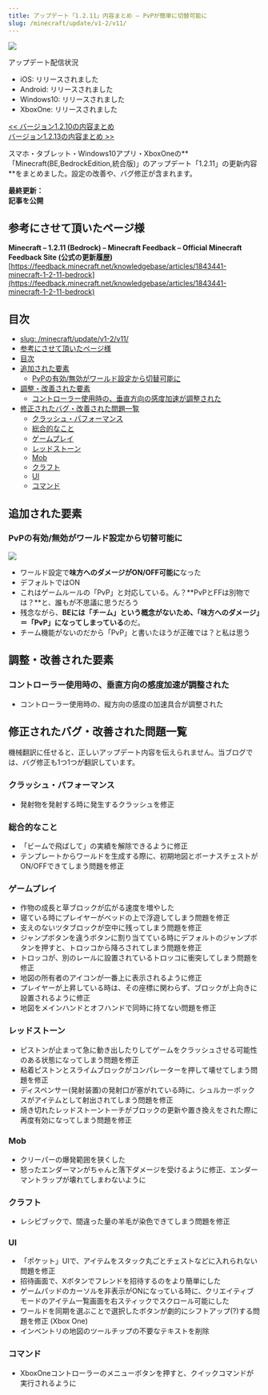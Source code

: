 ```yaml
---
title: アップデート「1.2.11」内容まとめ – PvPが簡単に切替可能に
slug: /minecraft/update/v1-2/v11/
---
```


![](https://cdn-ak.f.st-hatena.com/images/fotolife/s/sasigume/20210208/20210208123948.png)

アップデート配信状況

*   iOS: リリースされました
*   Android: リリースされました
*   Windows10: リリースされました
*   XboxOne: リリースされました

[<< バージョン1.2.10の内容まとめ](https://www.napoan.com/bedrock-update-1210/)  
[バージョン1.2.13の内容まとめ >>](https://www.napoan.com/bedrock-update-1213/)

スマホ・タブレット・Windows10アプリ・XboxOneの**「Minecraft(BE,BedrockEdition,統合版)」のアップデート「1.2.11」の更新内容**をまとめました。設定の改善や、バグ修正が含まれます。

**最終更新：  
記事を公開**

## 参考にさせて頂いたページ様

**Minecraft – 1.2.11 (Bedrock) – Minecraft Feedback – Official Minecraft Feedback Site (公式の更新履歴)**  
[https://feedback.minecraft.net/knowledgebase/articles/1843441-minecraft-1-2-11-bedrock](https://feedback.minecraft.net/knowledgebase/articles/1843441-minecraft-1-2-11-bedrock)

## 目次

- [slug: /minecraft/update/v1-2/v11/](#slug-minecraftupdatev1-2v11)
- [参考にさせて頂いたページ様](#参考にさせて頂いたページ様)
- [目次](#目次)
- [追加された要素](#追加された要素)
  - [PvPの有効/無効がワールド設定から切替可能に](#pvpの有効無効がワールド設定から切替可能に)
- [調整・改善された要素](#調整改善された要素)
  - [コントローラー使用時の、垂直方向の感度加速が調整された](#コントローラー使用時の垂直方向の感度加速が調整された)
- [修正されたバグ・改善された問題一覧](#修正されたバグ改善された問題一覧)
  - [クラッシュ・パフォーマンス](#クラッシュパフォーマンス)
  - [総合的なこと](#総合的なこと)
  - [ゲームプレイ](#ゲームプレイ)
  - [レッドストーン](#レッドストーン)
  - [Mob](#mob)
  - [クラフト](#クラフト)
  - [UI](#ui)
  - [コマンド](#コマンド)

## 追加された要素

### PvPの有効/無効がワールド設定から切替可能に

![](https://cdn-ak.f.st-hatena.com/images/fotolife/s/sasigume/20210208/20210208103723.png)

*   ワールド設定で**味方へのダメージがON/OFF可能に**なった
*   デフォルトではON
*   これはゲームルールの「PvP」と対応している。ん？**PvPとFFは別物では？**と、誰もが不思議に思うだろう
*   残念ながら、**BEには「チーム」という概念がないため、「味方へのダメージ」＝「PvP」になってしまっている**のだ。
*   チーム機能がないのだから「PvP」と書いたほうが正確では？と私は思う

## 調整・改善された要素

### コントローラー使用時の、垂直方向の感度加速が調整された

*   コントローラー使用時の、縦方向の感度の加速具合が調整された

## 修正されたバグ・改善された問題一覧

機械翻訳に任せると、正しいアップデート内容を伝えられません。当ブログでは、バグ修正も1つ1つが翻訳しています。

### クラッシュ・パフォーマンス

*   発射物を発射する時に発生するクラッシュを修正

### 総合的なこと

*   「ビームで飛ばして」の実績を解除できるように修正
*   テンプレートからワールドを生成する際に、初期地図とボーナスチェストがON/OFFできてしまう問題を修正

### ゲームプレイ

*   作物の成長と草ブロックが広がる速度を増やした
*   寝ている時にプレイヤーがベッドの上で浮遊してしまう問題を修正
*   支えのないツタブロックが空中に残ってしまう問題を修正
*   ジャンプボタンを違うボタンに割り当てている時にデフォルトのジャンプボタンを押すと、トロッコから降ろされてしまう問題を修正
*   トロッコが、別のレールに設置されているトロッコに衝突してしまう問題を修正
*   地図の所有者のアイコンが一番上に表示されるように修正
*   プレイヤーが上昇している時は、その座標に関わらず、ブロックが上向きに設置されるように修正
*   地図をメインハンドとオフハンドで同時に持てない問題を修正

### レッドストーン

*   ピストンが止まって急に動き出したりしてゲームをクラッシュさせる可能性のある状態になってしまう問題を修正
*   粘着ピストンとスライムブロックがコンパレーターを押して壊せてしまう問題を修正
*   ディスペンサー(発射装置)の発射口が塞がれている時に、シュルカーボックスがアイテムとして射出されてしまう問題を修正
*   焼き切れたレッドストーントーチがブロックの更新や置き換えをされた際に再度有効になってしまう問題を修正

### Mob

*   クリーパーの爆発範囲を狭くした
*   怒ったエンダーマンがちゃんと落下ダメージを受けるように修正、エンダーマントラップが壊れてしまわないように

### クラフト

*   レシピブックで、間違った量の羊毛が染色できてしまう問題を修正

### UI

*   「ポケット」UIで、アイテムをスタック丸ごとチェストなどに入れられない問題を修正
*   招待画面で、Xボタンでフレンドを招待するのをより簡単にした
*   ゲームパッドのカーソルを非表示がONになっている時に、クリエイティブモードのアイテム一覧画面を右スティックでスクロール可能にした
*   ワールドを同期を選ぶことで選択したボタンが劇的にシフトアップ(?)する問題を修正 (Xbox One)
*   インベントリの地図のツールチップの不要なテキストを削除

### コマンド

*   XboxOneコントローラーのメニューボタンを押すと、クイックコマンドが実行されるように
